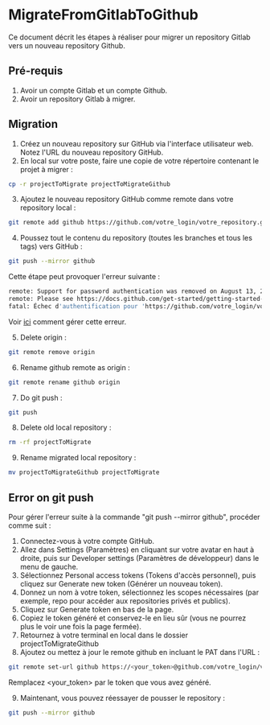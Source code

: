 # MigrateFromGitlabToGithub

Ce document décrit les étapes à réaliser pour migrer un repository Gitlab vers un nouveau repository Github.

## Pré-requis

1. Avoir un compte Gitlab et un compte Github.
2. Avoir un repository Gitlab à migrer.

## Migration

1. Créez un nouveau repository sur GitHub via l'interface utilisateur web. Notez l'URL du nouveau repository GitHub.
2. En local sur votre poste, faire une copie de votre répertoire contenant le projet à migrer :

```bash
cp -r projectToMigrate projectToMigrateGithub
```

3. Ajoutez le nouveau repository GitHub comme remote dans votre repository local :

```bash
git remote add github https://github.com/votre_login/votre_repository.git
```

4. Poussez tout le contenu du repository (toutes les branches et tous les tags) vers GitHub :

```bash
git push --mirror github
```

Cette étape peut provoquer l'erreur suivante :
```bash
remote: Support for password authentication was removed on August 13, 2021.
remote: Please see https://docs.github.com/get-started/getting-started-with-git/about-remote-repositories#cloning-with-https-urls for information on currently recommended modes of authentication.
fatal: Échec d'authentification pour 'https://github.com/votre_login/votre_repository.git/'
```

Voir [ici](#error-on-git-push) comment gérer cette erreur.

5. Delete origin :
```bash
git remote remove origin
```

6. Rename github remote as origin :
```bash
git remote rename github origin
```

7. Do git push :
```bash
git push
```

8. Delete old local repository :
```bash
rm -rf projectToMigrate
```

9. Rename migrated local repository :
```bash
mv projectToMigrateGithub projectToMigrate
```

## Error on git push

Pour gérer l'erreur suite à la commande "git push --mirror github", procéder comme suit :

1. Connectez-vous à votre compte GitHub.
2. Allez dans Settings (Paramètres) en cliquant sur votre avatar en haut à droite, puis sur Developer settings (Paramètres de développeur) dans le menu de gauche.
3. Sélectionnez Personal access tokens (Tokens d'accès personnel), puis cliquez sur Generate new token (Générer un nouveau token).
4. Donnez un nom à votre token, sélectionnez les scopes nécessaires (par exemple, repo pour accéder aux repositories privés et publics).
5. Cliquez sur Generate token en bas de la page.
6. Copiez le token généré et conservez-le en lieu sûr (vous ne pourrez plus le voir une fois la page fermée).
7. Retournez à votre terminal en local dans le dossier projectToMigrateGithub
8. Ajoutez ou mettez à jour le remote github en incluant le PAT dans l'URL :
```bash
git remote set-url github https://<your_token>@github.com/votre_login/votre_repository.git
```
Remplacez <your_token> par le token que vous avez généré.

9. Maintenant, vous pouvez réessayer de pousser le repository :
```bash
git push --mirror github
```
